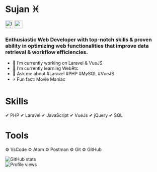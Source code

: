 # Sujan ♓
[<img src='https://cdn.jsdelivr.net/npm/simple-icons@3.0.1/icons/linkedin.svg' alt='linkedin' height='25'>](https://www.linkedin.com/in/https://www.linkedin.com/in/sjn97825//) <a href="mailto:sujanmahmudovi@gmail.com"><img src='https://cdn.jsdelivr.net/npm/simple-icons@3.0.1/icons/gmail.svg' alt='gmail' height='25'></a>
### Enthusiastic Web Developer with top-notch skills & proven ability in optimizing web functionalities that improve data retrieval & workflow efficiencies.  

- 🔭 I’m currently working on Laravel & VueJS 
- 🌱 I’m currently learning WebRtc 
- 💬 Ask me about #Laravel #PHP #MySQL #VueJS 
- ⚡ Fun fact: Movie Maniac 

# Skills 
 ✔ PHP
 ✔ Laravel
 ✔ JavaScript
 ✔ VueJs
 ✔ jQuery
 ✔ SQL
 
# Tools 
 ⚙ VsCode
 ⚙ Atom
 ⚙ Postman
 ⚙ Git
 ⚙ GitHub

![GitHub stats](https://github-readme-stats.vercel.app/api?username=sujan97825&show_icons=true&count_private=true)  
![Profile views](https://gpvc.arturio.dev/sujan97825)  
